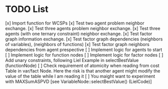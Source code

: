 # TODO List

[x] Import function for WCSPs 
[x] Test two agent problem neighbor exchange.
[x] Test three agents problem neighbor exchange.
[x] Test three agents (with one ternary constraint) neighbor exchange.
[x] Test factor graph information exchange.
[x] Test factor graph dependencies (neighbors of variables), (neighbors of functions)
[x] Test factor graph neighbors dependencies from agent prespective
[ ] Implement logic for agents to start
[ ] Implement logic for function nodes 
[ ] Implement logic for factor nodes
[ ] Add unary constraints, following Liel Example in selectBestValue (functionNode)
[ ] Check requirement of atomicity when reading from cost Table in var/fact Node. Here the risk is that another agent
    might modify the value of the table while I am reading it
[ ] You maight want to experiment with MAXSumASPVD [see VariableNode::selectBestValue()  (LielCode)]

